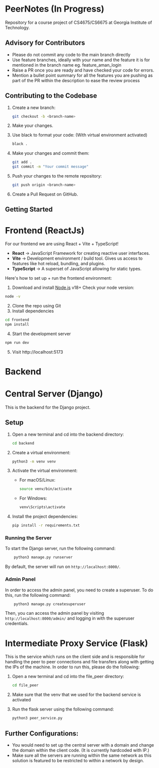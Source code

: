 # PeerNotes (In Progress)
Repository for a course project of CS4675/CS6675 at Georgia Institute of Technology.

## Advisory for Contributors
<ul>
  <li>Please do not commit any code to the main branch directly</li>
  <li>Use feature branches, ideally with your name and the feature it is for mentioned in the branch name eg. feature_aman_login</li>
  <li>Raise a PR once you are ready and have checked your code for errors.</li>
  <li>Mention a bullet point summary for all the features you are pushing as part of the PR within the description to ease the review process</li>
</ul>

## Contributing to the Codebase
1. Create a new branch:
    ```bash
    git checkout -b <branch-name>
    ```
2. Make your changes.

3. Use black to format your code: (With virtual environment activated)
    ```bash
    black .
    ```

4. Make your changes and commit them:
    ```bash
    git add .
    git commit -m "Your commit message"
    ```
5. Push your changes to the remote repository:
    ```bash
    git push origin <branch-name>
    ```
6. Create a Pull Request on GitHub.


## Getting Started

# Frontend (ReactJs)
For our frontend we are using React + Vite + TypeScript!

- **React** -> JavaScript Framework for creating reactive user interfaces.
- **Vite** -> Development environment / build tool. Gives us access to features like hot reload, bundling, and plugins.
- **TypeScript** -> A superset of JavaScript allowing for static types.

Here's how to set up + run the frontend environment:
1. Download and install [Node.js](https://nodejs.org/en/download) v18+ 
Check your node version:
```sh
node -v
```
2. Clone the repo using Git
3. Install dependencies
```sh
cd frontend
npm install
```
4. Start the development server
```sh
npm run dev
```
5. Visit http://localhost:5173


# Backend
# Central Server (Django)

This is the backend for the Django project.


## Setup

1. Open a new terminal and cd into the backend directory:
    ```bash
    cd backend
    ```

2. Create a virtual environment:
    ```bash
    python3 -m venv venv
    ```

3. Activate the virtual environment:
    - For macOS/Linux:
      ```bash
      source venv/bin/activate
      ```
    - For Windows:
      ```bash
      venv\Scripts\activate
      ```

4. Install the project dependencies:
    ```bash
    pip install -r requirements.txt
    ```

### Running the Server

To start the Django server, run the following command:
```bash
    python3 manage.py runserver
```

By default, the server will run on `http://localhost:8000/`.

### Admin Panel
In order to access the admin panel, you need to create a superuser. To do this, run the following command:
```bash
    python3 manage.py createsuperuser
```

Then, you can access the admin panel by visiting `http://localhost:8000/admin/` and logging in with the superuser credentials.

# Intermediate Proxy Service (Flask)

This is the service which runs on the client side and is responsible for handling the peer to peer connections and file transfers along with getting the IPs of the machine. In order to run this, please do the following:

1. Open a new terminal and cd into the file_peer directory:
    ```bash
    cd file_peer
    ```
2. Make sure that the venv that we used for the backend service is activated

3. Run the flask server using the following command:
    ```bash
    python3 peer_service.py
    ```




## Further Configurations:
- You would need to set up the central server with a domain and change the domain within the client code. (It is currently hardcoded with IP.)
- Make sure all the servers are running within the same network as this solution is featured to be restricted to within a network by design.